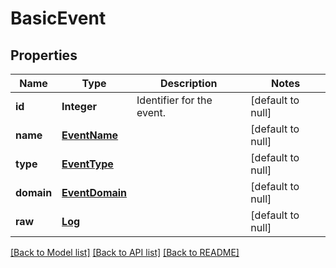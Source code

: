 # BasicEvent
## Properties

| Name | Type | Description | Notes |
|------------ | ------------- | ------------- | -------------|
| **id** | **Integer** | Identifier for the event. | [default to null] |
| **name** | [**EventName**](EventName.md) |  | [default to null] |
| **type** | [**EventType**](EventType.md) |  | [default to null] |
| **domain** | [**EventDomain**](EventDomain.md) |  | [default to null] |
| **raw** | [**Log**](Log.md) |  | [default to null] |

[[Back to Model list]](../README.md#documentation-for-models) [[Back to API list]](../README.md#documentation-for-api-endpoints) [[Back to README]](../README.md)

